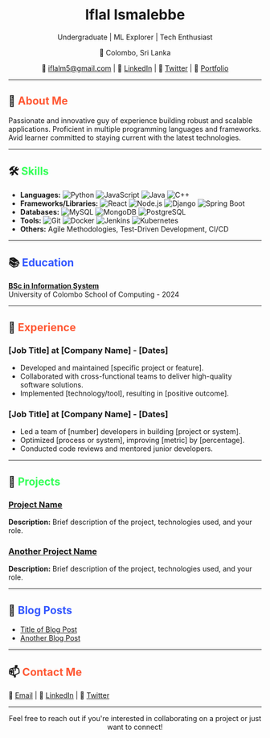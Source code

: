 <!-- Add your name and profile picture -->
<h1 align="center">Iflal Ismalebbe</h1>

<p align="center">Undergraduate | ML Explorer | Tech Enthusiast</p>

<p align="center">📍 Colombo, Sri Lanka</p>

<p align="center">
  📧 <a href="mailto:iflalm5@gmail.com">iflalm5@gmail.com</a> |
  🔗 <a href="https://www.linkedin.com/in/iflalismalebbe">LinkedIn</a> |
  🔗 <a href="https://twitter.com/Iflal">Twitter</a> |
  🔗 <a href="https://yourportfolio.com">Portfolio</a>
</p>

---

## 🚀 <span style="color:#FF5733;">About Me</span>

Passionate and innovative guy of experience building robust and scalable applications. Proficient in multiple programming languages and frameworks. Avid learner committed to staying current with the latest technologies.

---

## 🛠️ <span style="color:#33FF57;">Skills</span>

- **Languages:** 
  ![Python](https://img.shields.io/badge/-Python-3776AB?style=flat-square&logo=python&logoColor=white)
  ![JavaScript](https://img.shields.io/badge/-JavaScript-F7DF1E?style=flat-square&logo=javascript&logoColor=black)
  ![Java](https://img.shields.io/badge/-Java-007396?style=flat-square&logo=java&logoColor=white)
  ![C++](https://img.shields.io/badge/-C++-00599C?style=flat-square&logo=c%2B%2B&logoColor=white)
- **Frameworks/Libraries:** 
  ![React](https://img.shields.io/badge/-React-61DAFB?style=flat-square&logo=react&logoColor=white)
  ![Node.js](https://img.shields.io/badge/-Node.js-339933?style=flat-square&logo=node.js&logoColor=white)
  ![Django](https://img.shields.io/badge/-Django-092E20?style=flat-square&logo=django&logoColor=white)
  ![Spring Boot](https://img.shields.io/badge/-Spring%20Boot-6DB33F?style=flat-square&logo=spring&logoColor=white)
- **Databases:** 
  ![MySQL](https://img.shields.io/badge/-MySQL-4479A1?style=flat-square&logo=mysql&logoColor=white)
  ![MongoDB](https://img.shields.io/badge/-MongoDB-47A248?style=flat-square&logo=mongodb&logoColor=white)
  ![PostgreSQL](https://img.shields.io/badge/-PostgreSQL-336791?style=flat-square&logo=postgresql&logoColor=white)
- **Tools:** 
  ![Git](https://img.shields.io/badge/-Git-F05032?style=flat-square&logo=git&logoColor=white)
  ![Docker](https://img.shields.io/badge/-Docker-2496ED?style=flat-square&logo=docker&logoColor=white)
  ![Jenkins](https://img.shields.io/badge/-Jenkins-D24939?style=flat-square&logo=jenkins&logoColor=white)
  ![Kubernetes](https://img.shields.io/badge/-Kubernetes-326CE5?style=flat-square&logo=kubernetes&logoColor=white)
- **Others:** Agile Methodologies, Test-Driven Development, CI/CD

---

## 📚 <span style="color:#3357FF;">Education</span>

**[BSc in Information System](https://your-university-link)**  
University of Colombo School of Computing - 2024

<!-- Add more education details if needed -->

---

## 💼 <span style="color:#FF5733;">Experience</span>

### [Job Title] at [Company Name] - [Dates]
- Developed and maintained [specific project or feature].
- Collaborated with cross-functional teams to deliver high-quality software solutions.
- Implemented [technology/tool], resulting in [positive outcome].

### [Job Title] at [Company Name] - [Dates]
- Led a team of [number] developers in building [project or system].
- Optimized [process or system], improving [metric] by [percentage].
- Conducted code reviews and mentored junior developers.

<!-- Add more experience details if needed -->

---

## 📄 <span style="color:#33FF57;">Projects</span>

### [Project Name](https://github.com/yourusername/projectname)
**Description:** Brief description of the project, technologies used, and your role.

### [Another Project Name](https://github.com/yourusername/projectname)
**Description:** Brief description of the project, technologies used, and your role.

<!-- Add more projects if needed -->

---

## 📝 <span style="color:#3357FF;">Blog Posts</span>

- [Title of Blog Post](https://yourblog.com/post)
- [Another Blog Post](https://yourblog.com/post)

<!-- Add more blog posts if needed -->

---

## 📫 <span style="color:#FF5733;">Contact Me</span>

📧 <a href="mailto:iflalm5@gmail.com">Email</a> |
🔗 <a href="https://www.linkedin.com/in/iflalismalebbe">LinkedIn</a> |
🔗 <a href="https://twitter.com/Iflal">Twitter</a>

---

<p align="center">Feel free to reach out if you're interested in collaborating on a project or just want to connect!</p>
